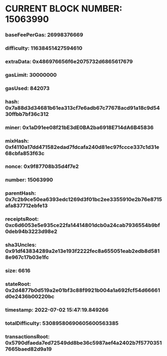 # CURRENT BLOCK NUMBER: 15063990

### baseFeePerGas: 26998376669
### difficulty: 11638451427594610
### extraData: 0x486976656f6e2075732d6865617679
### gasLimit: 30000000
### gasUsed: 842073
### hash: 0x7a88d3d34681b61ea313cf7e6adb67c77678acd91a18c9d5430ffbb7bf36c312
### miner: 0x1aD91ee08f21bE3dE0BA2ba6918E714dA6B45836
### mixHash: 0xf4110a17dd471582edad7fdcafa240d81ec97fccce337c1d31e68cbfa853f63c
### nonce: 0x9f87708b35d4f7e2
### number: 15063990
### parentHash: 0x7c2b9ce50ea6393edc1269d3f01bc2ee3355910e2b76e8715afa837712ebfe13
### receiptsRoot: 0xc6d6053e5e935ce22fa14414801dcb0a24cab7936554b9bf0deb94b3223d98e2
### sha3Uncles: 0x91df43834289a2e13e193f2222fec8a655051eab2edb8d5818e967c17b03e1fc
### size: 6616
### stateRoot: 0x2d4877b0d519a2e01bf3c88f9921b004a1a692fcf54d66661d0e2436b00220bc
### timestamp: 2022-07-02 15:47:19.849266
### totalDifficulty: 53089580690605600563385
### transactionsRoot: 0x5790dfaeda7ed72549dd8be36c5987aef4a2402b7f57703517665baed82d9a19
